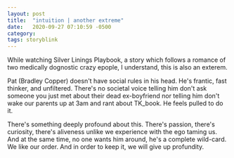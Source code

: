 ```yaml
---
layout: post
title:  "intuition | another extreme"
date:   2020-09-27 07:10:59 -0500
category: 
tags: storyblink
---
```

While watching Silver Linings Playbook, a story which follows a romance of two medically dognostic crazy epople, I understand, this is also an exterem. 

Pat (Bradley Copper) doesn't have social rules in his head. He's frantic, fast thinker, and unfiltered. There's no societal voice telling him don't ask someone you just met about their dead  ex-boyfriend nor telling him don't wake our parents up at 3am and rant about TK_book. He feels pulled to do it.

There's something deeply profound about this. There's passion, there's curiosity, there's aliveness unlike we experience with the ego taming us. And at the same time, no one wants him around, he's a complete wild-card. We like our order. And in order to keep it, we will give up profundity.